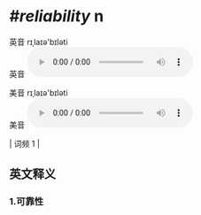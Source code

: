 # ***\#reliability*** n
英音 rɪˌlaɪə'bɪləti  
英音
<audio src="./media/reliability1.aac" controls="controls"></audio>

美音 rɪˌlaɪə'bɪləti  
美音
<audio src="./media/reliability2.aac" controls="controls"></audio>



| 词频 1 |  

英文释义
---
### 1.**可靠性**  


